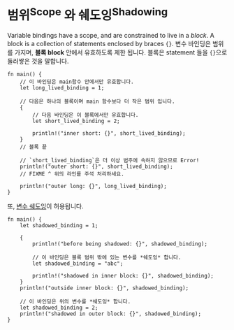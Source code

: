 # 범위<sup>Scope</sup> 와 쉐도잉<sup>Shadowing</sup>

Variable bindings have a scope, and are constrained to live in a *block*. A
block is a collection of statements enclosed by braces `{}`. 
변수 바인딩은 범위를 가지며, **블록 block** 안에서 유효하도록 제한 됩니다. 
블록은 statement 들을 `{}`으로 둘러쌓은 것을 말합니다.

```rust,editable,ignore,mdbook-runnable
fn main() {
    // 이 바인딩은 main함수 안에서만 유효합니다.
    let long_lived_binding = 1;

    // 다음은 하나의 블록이며 main 함수보다 더 작은 범위 입니다.
    {
        // 다음 바인딩은 이 블록에서만 유효합니다.
        let short_lived_binding = 2;

        println!("inner short: {}", short_lived_binding);
    }
    // 블록 끝

    // `short_lived_binding`은 더 이상 범주에 속하지 않으므로 Error!
    println!("outer short: {}", short_lived_binding);
    // FIXME ^ 위의 라인를 주석 처리하세요.

    println!("outer long: {}", long_lived_binding);
}
```
또, [변수 쉐도잉][variable-shadow]이 허용됩니다.
```rust,editable,ignore,mdbook-runnable
fn main() {
    let shadowed_binding = 1;

    {
        println!("before being shadowed: {}", shadowed_binding);

        // 이 바인딩은 블록 범위 밖에 있는 변수를 *쉐도잉* 합니다.
        let shadowed_binding = "abc";

        println!("shadowed in inner block: {}", shadowed_binding);
    }
    println!("outside inner block: {}", shadowed_binding);

    // 이 바인딩은 위의 변수를 *쉐도잉* 합니다.
    let shadowed_binding = 2;
    println!("shadowed in outer block: {}", shadowed_binding);
}
```
[variable-shadow]: https://en.wikipedia.org/wiki/Variable_shadowing
